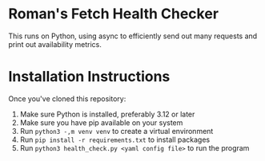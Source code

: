 # Roman's Fetch Health Checker

This runs on Python, using async to efficiently send out many requests
and print out availability metrics.

# Installation Instructions

Once you've cloned this repository:

1. Make sure Python is installed, preferably 3.12 or later
2. Make sure you have pip available on your system
3. Run `python3 -,m venv venv` to create a virtual environment
4. Run `pip install -r requirements.txt` to install packages
5. Run `python3 health_check.py <yaml config file>` to run the program
